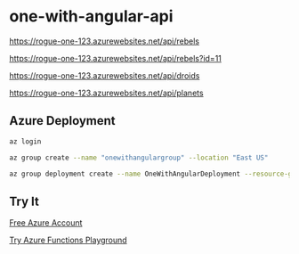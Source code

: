 # one-with-angular-api


https://rogue-one-123.azurewebsites.net/api/rebels

https://rogue-one-123.azurewebsites.net/api/rebels?id=11

https://rogue-one-123.azurewebsites.net/api/droids

https://rogue-one-123.azurewebsites.net/api/planets


## Azure Deployment

```bash
az login

az group create --name "onewithangulargroup" --location "East US"

az group deployment create --name OneWithAngularDeployment --resource-group onewithangulargroup --template-file azuredeploy.json --parameters @parameters.json
```

## Try It

[Free Azure Account](https://azure.microsoft.com/free/)

[Try Azure Functions Playground](https://azure.microsoft.com/try/app-service/functions/)
